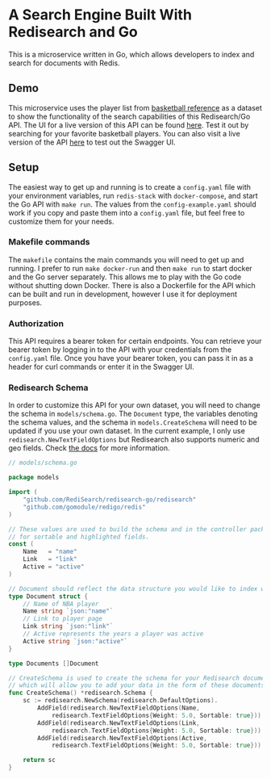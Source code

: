 # A Search Engine Built With Redisearch and Go
This is a microservice written in Go, which allows developers to index and search for documents with Redis. 

## Demo
This microservice uses the player list from [basketball reference](https://www.basketball-reference.com/) as a dataset
to show the functionality of the search capabilities of this Redisearch/Go API. The UI for a live version of this API 
can be found [here](https://search-bar-jade.vercel.app/). Test it out by searching for your favorite basketball players.
You can also visit a live version of the API [here](https://search-engine-potx.onrender.com/) to test out the Swagger 
UI.

## Setup
The easiest way to get up and running is to create a `config.yaml` file with your environment variables, run 
`redis-stack` with `docker-compose`, and start the Go API with `make run`. The values from the `config-example.yaml`
should work if you copy and paste them into a `config.yaml` file, but feel free to customize them for your needs.

### Makefile commands
The `makefile` contains the main commands you will need to get up and running. I prefer to run `make docker-run` and 
then `make run` to start docker and the Go server separately. This allows me to play with the Go code without shutting 
down Docker. There is also a Dockerfile for the API which can be built and run in development, however I use it for 
deployment purposes.

### Authorization 
This API requires a bearer token for certain endpoints. You can retrieve your bearer token by logging in to the API with
your credentials from the `config.yaml` file. Once you have your bearer token, you can pass it in as a header for curl 
commands or enter it in the Swagger UI.

### Redisearch Schema
In order to customize this API for your own dataset, you will need to change the schema in `models/schema.go`. The 
`Document` type, the variables denoting the schema values, and the schema in `models.CreateSchema` will need to be 
updated if you use your own dataset. In the current example, I only use `redisearch.NewTextFieldOptions` but Redisearch 
also supports numeric and geo fields. Check 
[the docs](https://pkg.go.dev/github.com/RediSearch/redisearch-go/redisearch@v1.1.1#Field) for more information.

```go
// models/schema.go

package models

import (
	"github.com/RediSearch/redisearch-go/redisearch"
	"github.com/gomodule/redigo/redis"
)

// These values are used to build the schema and in the controller package
// for sortable and highlighted fields. 
const (
	Name   = "name"
	Link   = "link"
	Active = "active"
)

// Document should reflect the data structure you would like to index with Redis
type Document struct {
	// Name of NBA player
	Name string `json:"name"`
	// Link to player page
	Link string `json:"link"`
	// Active represents the years a player was active
	Active string `json:"active"`
}

type Documents []Document

// CreateSchema is used to create the schema for your Redisearch documents,
// which will allow you to add your data in the form of these documents
func CreateSchema() *redisearch.Schema {
	sc := redisearch.NewSchema(redisearch.DefaultOptions).
		AddField(redisearch.NewTextFieldOptions(Name,
			redisearch.TextFieldOptions{Weight: 5.0, Sortable: true})).
		AddField(redisearch.NewTextFieldOptions(Link,
			redisearch.TextFieldOptions{Weight: 5.0, Sortable: true})).
		AddField(redisearch.NewTextFieldOptions(Active,
			redisearch.TextFieldOptions{Weight: 5.0, Sortable: true}))

	return sc
}
```

